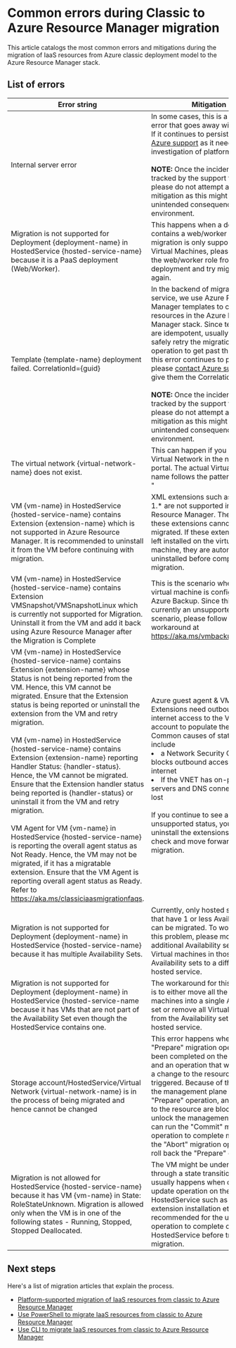 <properties
	pageTitle="Common errors during Classic to Azure Resource Manager migration | Microsoft Azure"
	description="This article catalogs the most common errors and mitigations during the migration of IaaS resources from Azure Service Management to the Azure Resource Manager stack."
	services="virtual-machines-windows"
	documentationCenter=""
	authors="singhkays"
	manager="timlt"
	editor=""
	tags="azure-resource-manager"/>

<tags
	ms.service="virtual-machines-windows"
	ms.workload="infrastructure-services"
	ms.tgt_pltfrm="vm-windows"
	ms.devlang="na"
	ms.topic="article"
	ms.date="10/13/2016"
	ms.author="singhkay"/>

# Common errors during Classic to Azure Resource Manager migration

This article catalogs the most common errors and mitigations during the migration of IaaS resources from Azure classic deployment model to the Azure Resource Manager stack.

## List of errors

| Error string                             | Mitigation                               |
| ---------------------------------------- | ---------------------------------------- |
| Internal server error                    | In some cases, this is a transient error that goes away with a retry. If it continues to persist, [contact Azure support](../azure-supportability/how-to-create-azure-support-request/) as it needs investigation of platform logs. <br><br> **NOTE:** Once the incident is tracked by the support team, please do not attempt any self-mitigation as this might have unintended consequences on your environment.|
| Migration is not supported for Deployment {deployment-name}  in HostedService {hosted-service-name} because it is a PaaS deployment (Web/Worker). | This happens when a deployment contains a web/worker role. Since migration is only supported for Virtual Machines, please remove the web/worker role from the deployment and try migration again. |
| Template {template-name} deployment failed. CorrelationId={guid} | In the backend of migration service, we use Azure Resource Manager templates to create resources in the Azure Resource Manager stack. Since templates are idempotent, usually you can safely retry the migration operation to get past this error. If this error continues to persist, please [contact Azure support](../azure-supportability/how-to-create-azure-support-request/) and give them the CorrelationId. <br><br> **NOTE:** Once the incident is tracked by the support team, please do not attempt any self-mitigation as this might have unintended consequences on your environment. |
| The virtual network {virtual-network-name} does not exist.  | This can happen if you created the Virtual Network in the new Azure portal. The actual Virtual Network name follows the pattern "Group * <VNET name>" |
| VM {vm-name} in HostedService {hosted-service-name} contains Extension {extension-name} which is not supported in Azure Resource Manager. It is recommended to uninstall it from the VM before continuing with migration. | XML extensions such as BGInfo 1.* are not supported in Azure Resource Manager. Therefore, these extensions cannot be migrated. If these extensions are left installed on the virtual machine, they are automatically uninstalled before completing the migration. |
| VM {vm-name} in HostedService {hosted-service-name} contains Extension VMSnapshot/VMSnapshotLinux which is currently not supported for Migration. Uninstall it from the VM and add it back using Azure Resource Manager after the Migration is Complete | This is the scenario where the virtual machine is configured for Azure Backup. Since this is currently an unsupported scenario, please follow the workaround at https://aka.ms/vmbackupmigration |
| VM {vm-name} in HostedService {hosted-service-name} contains Extension {extension-name} whose Status is not being reported from the VM. Hence, this VM cannot be migrated. Ensure that the Extension status is being reported or uninstall the extension from the VM and retry migration. <br><br> VM {vm-name} in HostedService {hosted-service-name} contains Extension {extension-name} reporting Handler Status: {handler-status}. Hence, the VM cannot be migrated. Ensure that the Extension handler status being reported is {handler-status} or uninstall it from the VM and retry migration. <br><br> VM Agent for VM {vm-name} in HostedService {hosted-service-name} is reporting the overall agent status as Not Ready. Hence, the VM may not be migrated, if it has a migratable extension. Ensure that the VM Agent is reporting overall agent status as Ready. Refer to https://aka.ms/classiciaasmigrationfaqs. | Azure guest agent & VM Extensions need outbound internet access to the VM storage account to populate their status. Common causes of status failure include <li> a Network Security Group that blocks outbound access to the internet <li> If the VNET has on-prem DNS servers and DNS connectivity is lost <br><br> If you continue to see an unsupported status, you can uninstall the extensions to skip this check and move forward with migration. |
| Migration is not supported for Deployment {deployment-name} in HostedService {hosted-service-name} because it has multiple Availability Sets. | Currently, only hosted services that have 1 or less Availability sets can be migrated. To work around this problem, please move the additional Availability sets and Virtual machines in those Availability sets to a different hosted service. |
| Migration is not supported for Deployment {deployment-name} in HostedService {hosted-service-name because it has VMs that are not part of the Availability Set even though the HostedService contains one. | The workaround for this scenario is to either move all the virtual machines into a single Availability set or remove all Virtual machines from the Availability set in the hosted service. |
| Storage account/HostedService/Virtual Network {virtual-network-name} is in the process of being migrated and hence cannot be changed | This error happens when the "Prepare" migration operation has been completed on the resource and an operation that would make a change to the resource is triggered. Because of the lock on the management plane after "Prepare" operation, any changes to the resource are blocked. To unlock the management plane you can run the "Commit" migration operation to complete migration or the "Abort" migration operation to roll back the "Prepare" operation. |
| Migration is not allowed for HostedService {hosted-service-name} because it has VM {vm-name} in State: RoleStateUnknown. Migration is allowed only when the VM is in one of the following states - Running, Stopped, Stopped Deallocated. | The VM might be undergoing through a state transition which usually happens when during an update operation on the HostedService such as a reboot, extension installation etc. It is recommended for the update operation to complete on the HostedService before trying migration. |

## Next steps

Here's a list of migration articles that explain the process.

- [Platform-supported migration of IaaS resources from classic to Azure Resource Manager](virtual-machines-windows-migration-classic-resource-manager.md)
- [Use PowerShell to migrate IaaS resources from classic to Azure Resource Manager](virtual-machines-windows-ps-migration-classic-resource-manager.md)
- [Use CLI to migrate IaaS resources from classic to Azure Resource Manager](virtual-machines-linux-cli-migration-classic-resource-manager.md)

